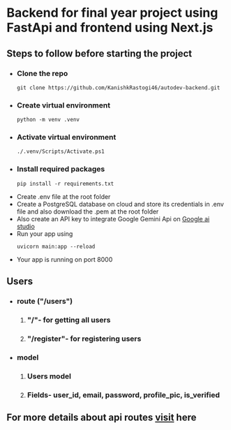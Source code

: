 # Backend for final year project using FastApi and frontend using Next.js

## Steps to follow before starting the project
- ### Clone the repo
  ```shell
  git clone https://github.com/KanishkRastogi46/autodev-backend.git
  ```
- ### Create virtual environment
  ```shell
  python -m venv .venv
  ```
- ### Activate virtual environment
  ```shell
  ./.venv/Scripts/Activate.ps1
  ```
- ### Install required packages
  ```shell
  pip install -r requirements.txt
  ```
- Create .env file at the root folder
- Create a PostgreSQL database on cloud and store its credentials in .env file and also download the .pem at the root folder
- Also create an API key to integrate Google Gemini Api on [Google ai studio](https://aistudio.google.com/)
- Run your app using
  ```shell
  uvicorn main:app --reload
  ```
- Your app is running on port 8000


## Users 
- ### route ("/users")
  1. ### "/"- for getting all users
  2. ### "/register"- for registering users
- ### model
  1. ### Users model
  2. ### Fields- user_id, email, password, profile_pic, is_verified

## For more details about api routes [visit](https://autodev-backend.onrender.com/docs) here
